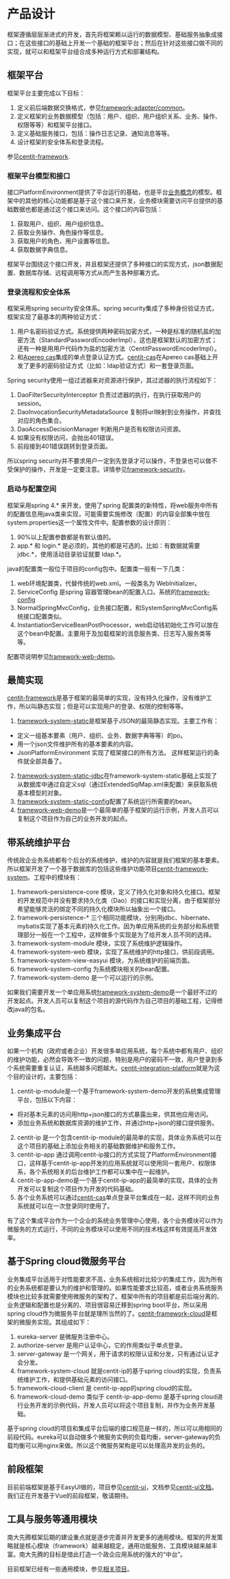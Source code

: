 # 产品设计

框架遵循层层渐进式的开发，首先将框架赖以运行的数据模型、基础服务抽象成接口；在这些接口的基础上开发一个基础的框架平台；然后在针对这些接口做不同的实现，就可以和框架平台组合成多种运行方式和部署结构。

## 框架平台

框架平台主要完成以下目标：

1. 定义前后端数据交换格式，参见[framework-adapter/common](https://github.com/ndxt/centit-framework/tree/master/framework-adapter/src/main/java/com/centit/framework/common)。
2. 定义框架的业务数据模型（包括：用户、组织、用户组织关系、业务、操作、权限等等）和框架平台接口。
3. 定义基础服务接口，包括：操作日志记录、通知消息等等。
4. 设计框架的安全体系和登录流程。

参见[centit-framework](https://github.com/ndxt/centit-framework).

### 框架平台模型和接口

接口PlatformEnvironment提供了平台运行的基础，也是平台[业务概念](./concept_design.html)的模型。框架中的其他的核心功能都是基于这个接口来开发，业务模块需要访问平台提供的基础数据也都是通过这个接口来访问。这个接口的内容包括：

1. 获取用户、组织、用户组织信息。
2. 获取业务操作、角色操作等信息。
3. 获取用户的角色、用户设置等信息。
4. 获取数据字典信息。

框架平台围绕这个接口开发，并且框架还提供了多种接口的实现方式，json数据配置、数据库存储、远程调用等方式从而产生各种部署方式。

### 登录流程和安全体系

框架采用spring security安全体系。spring security集成了多种身份验证方式，框架实现了最基本的两种验证方式：
1. 用户名密码验证方式。系统提供两种密码加密方式，一种是标准的随机盐的加密方法（StandardPasswordEncoderImpl），这也是框架默认的加密方式；还有一种是用用户代码作为盐的加密方法（CentitPasswordEncoderImpl）。
2. 和[Apereo cas](https://www.apereo.org/projects/cas)集成的单点登录认证方式。[centit-cas](https://github.com/ndxt/centit-cas/)在Apereo cas基础上开发了更多的密码验证方式（比如：ldap验证方式）和一套登录页面。

Spring security使用一组过滤器来对资源进行保护，其过滤器的执行流程如下：

1. DaoFilterSecurityInterceptor 负责过滤器的执行，在执行获取用户的session。
2. DaoInvocationSecurityMetadataSource 复制将url映射到业务操作，并查找对应的角色集合。
3. DaoAccessDecisionManager 判断用户是否有权限访问资源。
4. 如果没有权限访问，会抛出401错误。
5. 前段接到401错误跳转到登录页面。

所以spring security并不要求用户一定到先登录才可以操作，不登录也可以做不受保护的操作，开发是一定要注意。详情参见[framework-security](https://github.com/ndxt/centit-framework/tree/master/framework-security)。

### 启动与配置空间

框架采用spring 4.* 来开发，使用了spring 配置类的新特性，将web服务中所有的配置信息用java类来实现，可能需要实施修改（配置）的内容全部集中放在system.properties这一个属性文件中。配置参数的设计原则：

1. 90%以上配置参数都是有默认值的。
2. app.* 和 login.* 是必须的，其他的都是可选的。比如：有数据就需要jdbc.\*，使用活动目录验证就要 ldap.\*。

java的配置类一般位于项目的config包中。配置类一般有一下几类：

1. web环境配置类，代替传统的web.xml。一般类名为 WebInitializer。
2. ServiceConfig 是spring 容器管理bean的配置入口。系统的[framework-config](https://github.com/ndxt/centit-framework/tree/master/framework-config)
3. NormalSpringMvcConfig，业务接口配置，和SystemSpringMvcConfig系统接口配置类似。
4. InstantiationServiceBeanPostProcessor，web启动钱初始化工作可以放在这个bean中配置。主要用于及加载框架的消息服务类、日志写入服务类等等。

配置项说明参见[framework-web-demo](https://github.com/ndxt/centit-framework/tree/master/framework-web-demo)。

## 最简实现

[centit-framework](https://github.com/ndxt/centit-framework)是基于框架的最简单的实现，没有持久化操作，没有维护工作，所以叫静态实现；但是可以实现用户的登录、权限的控制等等。

1. [framework-system-static](https://github.com/ndxt/centit-framework/tree/master/framework-system-static)是框架基于JSON的最简静态实现。主要工作有：
  * 定义一组基本要素（用户、组织、业务、数据字典等等）的po。
  * 用一个json文件维护所有的基本要素的内容。
  * JsonPlatformEnvironment 实现了框架接口的所有方法。
这样框架运行的条件就全部具备了。
2. [framework-system-static-jdbc](https://github.com/ndxt/centit-framework/tree/master/framework-system-static-jdbc)在framework-system-static基础上实现了从数据库中通过自定义sql（通过ExtendedSqlMap.xml来配置）来获取系统基本模型的对象。
3. [framework-system-static-config](https://github.com/ndxt/centit-framework/tree/master/framework-system-static-configc)配置了系统运行所需要的bean。
4. [framework-web-demo](https://github.com/ndxt/centit-framework/tree/master/framework-web-demo)是一个最简单的基于框架的运行示例，开发人员可以复制这个项目作为自己的业务开发的起点。

## 带系统维护平台
传统政企业务系统都有个后台的系统维护，维护的内容就是我们框架的基本要素。所以框架开发了一个基于数据库的包括这些维护功能项目[centit-framework-system](https://github.com/ndxt/centit-framework-system)。工程中的模块有：

1. framework-persistence-core 模块，定义了持久化对象和持久化接口。框架的开发规范中并没有要求持久化类（Dao）的接口和实现分离，由于框架部分希望能够灵活的绑定不同的持久化模块所以抽象出一个接口。
2. framework-persistence-\* 三个相同功能模块，分别用jdbc、hibernate、mybatis实现了基本元素的持久化工作。因为单应用系统的业务部分和系统管理部分一般在一个工程中，这样做多个实现是为了给开发人员不同的选择。
3. framework-system-module 模块，实现了系统维护逻辑操作。
4. framework-system-web 模块，实现了系统维护的http接口，供前段调用。
5. framework-system-view-easyui 模块，为系统维护的前端页面。
6. framework-system-config 为系统模块相关的bean配置。
7. framework-system-demo 是一个可以运行的示例。

如果我们需要开发一个单应用系统[framework-system-demo](https://github.com/ndxt/centit-framework-system/tree/master/framework-system-demo)是一个最好不过的开发起点。开发人员可以复制这个项目的源代码作为自己项目的基础工程，记得修改java的包名。

## 业务集成平台
如果一个机构（政府或者企业）开发很多单应用系统，每个系统中都有用户、组织的维护功能，必然会导致不一致的问题，特别是用户的密码不一致，用户登录到多个系统需要重复认证，系统越多问题越大。[centit-integration-platform](https://github.com/ndxt/centit-integration-platform)就是为这个目的设计的，主要包括：
1. centit-ip-module是一个基于framework-system-demo开发的系统集成管理平台，包括以下内容：
  * 将对基本元素的访问用http+json接口的方式暴露出来，供其他应用访问。
  * 添加业务系统和数据库资源的维护工作，并通过http+json的接口提供服务。
2. centit-ip 是一个包含centit-ip-module的最简单的实现，具体业务系统可以在这个项目的基础上添加业务相关的基础数据维护和服务工作。
3. centit-ip-app 通过调用centit-ip接口的方式实现了PlatformEnvironment接口，这样基于centit-ip-app开发的应用系统就可以使用同一套用户、权限体系，各个系统相关的后台维护工作都可以集中在一起维护。
4. centit-ip-app-demo是一个基于centit-ip-app的最简单的实现，具体的业务开发可以复制这个项目作为开发的代码基础。
5. 各个业务系统可以通过[centit-cas](https://github.com/ndxt/centit-cas)单点登录平台集成在一起，这样不同的业务系统就可以在一次登录同时使用了。

有了这个集成平台作为一个企业的系统业务管理中心使用，各个业务模块可以作为微服务的方式运行，不同的业务模块可以使用不同的技术栈这样有效提高开发效率。

## 基于Spring cloud微服务平台
业务集成平台适用于对性能要求不高，业务系统相对比较少的集成工作，因为所有的业务系统都是要认为的维护和管理的。如果性能要求比较高，或者业务系统服务模块也比较多就需要使用微服务的架构了。框架中所有的项目都是前后端分离的、业务逻辑和配置也是分离的、项目很容易迁移到spring boot平台，所以采用spring cloud作为微服务平台就是理所当然的了。[centit-framework-cloud](https://github.com/ndxt/centit-framework-cloud)是框架的微服务实现。其组成如下：

1. eureka-server 是微服务注册中心。
2. authorize-server 是用户认证中心，它的作用类似于单点登录。
3. server-gateway 是一个网关，用于请求的权限认证和分发，只有通过认证才会分发。
4. framework-system-cloud 就是centit-ip的基于spring cloud的实现，负责系统维护工作，和提供基础元素的访问接口。
5. framework-cloud-client 是 centit-ip-app的spring cloud的实现。
6. framework-cloud-demo 类似于 centit-ip-app-demo 是基于spring cloud进行业务开发的示例代码，开发人员可以将这个项目复制，并作为业务开发基础。

基于spring cloud的项目和集成平台后端的接口规范是一样的，所以可以用相同的前段代码。eureka可以自动做多个微服务实例的负载均衡，server-gateway的负载均衡可以用nginx来做。所以这个微服务架构是可以处理高并发的业务的。

## 前段框架

目前前端框架是基于EasyUI做的，项目参见[centit-ui](https://github.com/ndxt/centit-ui)，文档参见[centit-ui文档](../centit-ui)。我们正在开发基于Vue的前段框架，敬请期待。


## 工具与服务等通用模块

南大先腾框架后期的建设重点就是逐步完善并开发更多的通用模块。框架的开发策略就是核心模块（framework）越来越稳定，通用功能服务、工具模块越来越丰富。南大先腾的目标是借此打造一个政企应用系统的强大的“中台”。

目前框架已经有一些通用模块，参见[相关项目](https://ndxt.github.io/projects/)。


